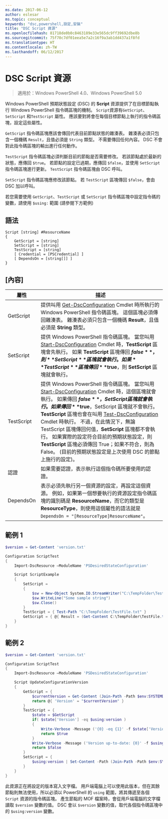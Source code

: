 ```yaml
---
ms.date: 2017-06-12
author: eslesar
ms.topic: conceptual
keywords: "dsc,powershell,設定,安裝"
title: "DSC Script 資源"
ms.openlocfilehash: 81718de0b0c8463189e33e565dc9ff39692dbe8b
ms.sourcegitcommit: 75f70c7df01eea5e7a2c16f9a3ab1dd437a1f8fd
ms.translationtype: HT
ms.contentlocale: zh-TW
ms.lasthandoff: 06/12/2017
---
```

<a id="dsc-script-resource" class="xliff"></a>
# DSC Script 資源

 
> 適用於：Windows PowerShell 4.0、Windows PowerShell 5.0

Windows PowerShell 預期狀態設定 (DSC) 的 **Script** 資源提供了在目標節點執行 Windows PowerShell 指令碼區塊的機制。 `Script`資源有`GetScript`、`SetScript` 和`TestScript` 屬性。 應該要對將會在每個目標節點上執行的指令碼區塊，設定這些屬性。 

`GetScript` 指令碼區塊應該會傳回代表目前節點狀態的雜湊表。 雜湊表必須只包含一個機碼 `Result`，且值必須是 `String` 類型。 不需要傳回任何內容。 DSC 不會對此指令碼區塊的輸出進行任何動作。

`TestScript` 指令碼區塊必須判斷目前的節點是否需要修改。 若該節點處於最新的狀態，應傳回 `$true`。 若節點的設定已過期，應傳回 `$false`，並使用 `SetScript` 指令碼區塊進行更新。 `TestScript` 指令碼區塊由 DSC 呼叫。

`SetScript` 指令碼區塊應修改該節點。 若 `TestScript` 區塊傳回 `$false`，會由 DSC 加以呼叫。

若您需要使用 `GetScript`、`TestScript` 或 `SetScript` 指令碼區塊中設定指令碼的變數，請使用 `$using:` 範圍 (請參閱下方範例)


<a id="syntax" class="xliff"></a>
## 語法

```
Script [string] #ResourceName
{
    GetScript = [string]
    SetScript = [string]
    TestScript = [string]
    [ Credential = [PSCredential] ]
    [ DependsOn = [string[]] ]
}
```

<a id="properties" class="xliff"></a>
## [內容]

|  屬性  |  描述   | 
|---|---| 
| GetScript| 提供叫用 [Get-DscConfiguration](https://technet.microsoft.com/en-us/library/dn407379.aspx) Cmdlet 時所執行的 Windows PowerShell 指令碼區塊。 這個區塊必須傳回雜湊表。 雜湊表必須只包含一個機碼 **Result**，且值必須是 **String** 類型。| 
| SetScript| 提供 Windows PowerShell 指令碼區塊。 當您叫用 [Start-DscConfiguration](https://technet.microsoft.com/en-us/library/dn521623.aspx) Cmdlet 時，**TestScript** 區塊會先執行。 如果 **TestScript** 區塊傳回 **$false**，則 **SetScript** 區塊就會執行。 如果 **TestScript** 區塊傳回 **$true**，則 **SetScript** 區塊就會執行。| 
| TestScript| 提供 Windows PowerShell 指令碼區塊。 當您叫用 [Start-DscConfiguration](https://technet.microsoft.com/en-us/library/dn521623.aspx) Cmdlet 時，這個區塊就會執行。 如果傳回 **$false**，SetScript 區塊就會執行。 如果傳回 **$true**，SetScript 區塊就不會執行。 **TestScript** 區塊也會在叫用 [Test-DscConfiguration](https://technet.microsoft.com/en-us/library/dn407382.aspx) Cmdlet 時執行。 不過，在此情況下，無論 TestScript 區塊傳回何值，**SetScript** 區塊都不會執行。 如果實際的設定符合目前的預期狀態設定，則 **TestScript** 區塊必須傳回 True；如果不符合，則為 False。 (目前的預期狀態設定是上次使用 DSC 的節點上施行的設定)。| 
| 認證| 如果需要認證，表示執行這個指令碼所要使用的認證。| 
| DependsOn| 表示必須先執行另一個資源的設定，再設定這個資源。 例如，如果第一個想要執行的資源設定指令碼區塊的識別碼是 **ResourceName**，而它的類型是 **ResourceType**，則使用這個屬性的語法就是 `DependsOn = "[ResourceType]ResourceName"`。

<a id="example-1" class="xliff"></a>
## 範例 1
```powershell
$version = Get-Content 'version.txt'

Configuration ScriptTest
{
    Import-DscResource –ModuleName 'PSDesiredStateConfiguration'

    Script ScriptExample
    {
        SetScript = 
        { 
            $sw = New-Object System.IO.StreamWriter("C:\TempFolder\TestFile.txt")
            $sw.WriteLine("Some sample string")
            $sw.Close()
        }
        TestScript = { Test-Path "C:\TempFolder\TestFile.txt" }
        GetScript = { @{ Result = (Get-Content C:\TempFolder\TestFile.txt) } }          
    }
}
```

<a id="example-2" class="xliff"></a>
## 範例 2
```powershell
$version = Get-Content 'version.txt'

Configuration ScriptTest
{
    Import-DscResource –ModuleName 'PSDesiredStateConfiguration'

    Script UpdateConfigurationVersion
    {
        GetScript = { 
            $currentVersion = Get-Content (Join-Path -Path $env:SYSTEMDRIVE -ChildPath 'version.txt')
            return @{ 'Version' = "$currentVersion" }
        }          
        TestScript = { 
            $state = $GetScript
            if( $state['Version'] -eq $using:version )
            {
                Write-Verbose -Message ('{0} -eq {1}' -f $state['Version'],$using:version)
                return $true
            }
            Write-Verbose -Message ('Version up-to-date: {0}' -f $using:version)
            return $false
        }
        SetScript = { 
            $using:version | Set-Content -Path (Join-Path -Path $env:SYSTEMDRIVE -ChildPath 'version.txt')
        }
    }
}
```

此資源正在將設定的版本寫入文字檔。 用戶端電腦上可以使用此版本，但在其餘節點則無法使用，所以必須以 PowerShell 的 `using` 範圍，將其傳遞至各個 `Script` 資源的指令碼區塊。 產生節點的 MOF 檔案時，會從用戶端電腦的文字檔讀取 `$version` 變數的值。 DSC 會以 `$version` 變數的值，取代各個指令碼區塊中的 `$using:version` 變數。

